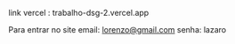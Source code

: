 link vercel :    trabalho-dsg-2.vercel.app


Para entrar no site
email: lorenzo@gmail.com
senha: lazaro

